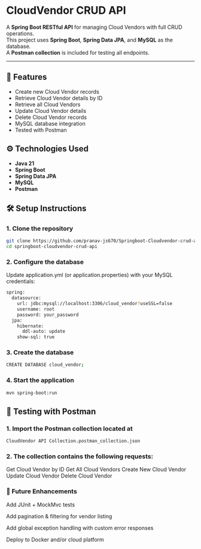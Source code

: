 # CloudVendor CRUD API

A **Spring Boot RESTful API** for managing Cloud Vendors with full CRUD operations.  
This project uses **Spring Boot**, **Spring Data JPA**, and **MySQL** as the database.  
A **Postman collection** is included for testing all endpoints.

---

## 🚀 Features
- Create new Cloud Vendor records
- Retrieve Cloud Vendor details by ID
- Retrieve all Cloud Vendors
- Update Cloud Vendor details
- Delete Cloud Vendor records
- MySQL database integration
- Tested with Postman

## ⚙️ Technologies Used
- **Java 21**
- **Spring Boot**
- **Spring Data JPA**
- **MySQL**
- **Postman**

## 🛠️ Setup Instructions

### 1. Clone the repository
```bash
git clone https://github.com/pranav-js670/Springboot-Cloudvendor-crud-api.git
cd springboot-cloudvendor-crud-api
```

### 2. Configure the database
Update application.yml (or application.properties) with your MySQL credentials:
```bash
spring:
  datasource:
    url: jdbc:mysql://localhost:3306/cloud_vendor?useSSL=false
    username: root
    password: your_password
  jpa:
    hibernate:
      ddl-auto: update
    show-sql: true
```

### 3. Create the database
```bash
CREATE DATABASE cloud_vendor;
```

### 4. Start the application
```bash
mvn spring-boot:run
```

## 🧪 Testing with Postman

### 1. Import the Postman collection located at
```bash
CloudVendor API Collection.postman_collection.json
```

### 2. The collection contains the following requests:

Get Cloud Vendor by ID
Get All Cloud Vendors
Create New Cloud Vendor
Update Cloud Vendor
Delete Cloud Vendor

### 📌 Future Enhancements

Add JUnit + MockMvc tests

Add pagination & filtering for vendor listing

Add global exception handling with custom error responses

Deploy to Docker and/or cloud platform
